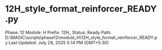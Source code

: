 # 12H_style_format_reinforcer_READY.py

Phase: 12
Module: H
Prefix: 12H_
Status: Ready
Path: D:\MAGIC\scripts\phase12\module_H\12H_style_format_reinforcer_READY.py
Last Updated: July 28, 2025 5:14 PM (GMT+5:30)